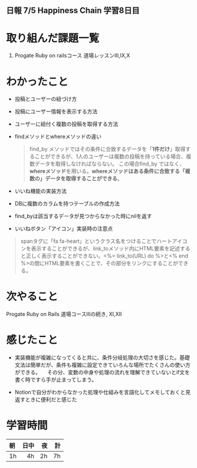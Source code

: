 ## 日報 7/5 Happiness Chain 学習8日目

# 取り組んだ課題一覧 
1. Progate Ruby on railsコース 道場レッスンⅢ,Ⅸ,Ⅹ

# わかったこと

+ 投稿とユーザーの紐づけ方
+ 投稿にユーザー情報を表示する方法
+ ユーザーに紐付く複数の投稿を取得する方法
+ findメソッドとwhereメソッドの違い

  > find_by メソッドではその条件に合致するデータを「**1件だけ**」取得することができるが、1人のユーザーは複数の投稿を持っている場合、複数データを取得しなければならない。
  この場合find_by ではなく、**whereメソッド**を用いる。**whereメソッドはある条件に合致する「複数の」データを取得することができる**。

+ いいね機能の実装方法
+ DBに複数のカラムを持つテーブルの作成方法
+ find_byは該当するデータが見つからなかった時にnilを返す
+ いいねボタン「アイコン」実装時の注意点
> spanタグに「fa fa-heart」というクラス名をつけることでハートアイコンを表示することができるが、link_toメソッド内にHTML要素を記述すると正しく表示することができない。<%= link_to(URL) do %>と<% end %>の間にHTML要素を書くことで、その部分をリンクにすることができる。


# 次やること
Progate Ruby on Rails 道場コースⅢの続き, Ⅺ,Ⅻ

# 感じたこと

+ 実装機能が複雑になってくると共に、条件分岐処理の大切さを感じた。基礎文法は簡単だが、条件も複雑に設定できていろんな場所でたくさんの使い方ができる。
　その分、変数の中身や処理の流れを理解できていないとif文を書く時ですら手が止まってしまう。

+ Notionで自分がわからなかった処理や仕組みを言語化してメモしておくと見返すときに便利だと感じた
  

  


# 学習時間

| 朝           | 日中          | 夜              | 計              |
| :----------|------------:|-------------:|-------------:|
| 1h           | 4h            | 2h              |  7h            |
